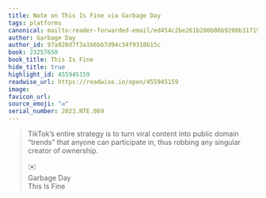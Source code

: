 ```yaml
---
title: Note on This Is Fine via Garbage Day
tags: platforms
canonical: mailto:reader-forwarded-email/ed454c2be261b286b06b9200b3171953
author: Garbage Day
author_id: 97a920d7f3a166bb7d94c34f9310b15c
book: 23257650
book_title: This Is Fine
hide_title: true
highlight_id: 455945159
readwise_url: https://readwise.io/open/455945159
image:
favicon_url:
source_emoji: "✉️"
serial_number: 2023.NTE.069
---
```

> TikTok’s entire strategy is to turn viral content into public domain “trends” that anyone can participate in, thus robbing any singular creator of ownership.
> <div class="quoteback-footer"><div class="quoteback-avatar"><span class="mini-emoji"> ✉️</span></div><div class="quoteback-metadata"><div class="metadata-inner"><span style="display:none">FROM:</span><div aria-label="Garbage Day" class="quoteback-author"> Garbage Day</div><div aria-label="This Is Fine" class="quoteback-title"> This Is Fine</div></div></div></div>